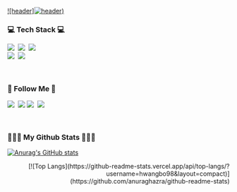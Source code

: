 [![header]![header](https://capsule-render.vercel.app/api?height=400&text=Hello%20World!&desc=Hello%20capsule%20render))](https://capsule-render.vercel.app/api?)

<h3 align="left"> 💻 Tech Stack 💻</h3>
<p align="left">
  <img src="https://img.shields.io/badge/Python-FFD500?style=flat-square&logo=Python&logoColor=white"/></a>&nbsp 
  <img src="https://img.shields.io/badge/PyTorch-EE4C2C?style=flat-square&logo=PyTorch&logoColor=white"/></a>&nbsp 
  <img src="https://img.shields.io/badge/C++-00599C?style=flat-square&logo=cplusplus&logoColor=white"/></a>&nbsp 
  <br>
  <img src="https://img.shields.io/badge/Mysql-4479A1?style=flat-square&logo=MySql&logoColor=white"/></a>&nbsp 
  <img src="https://img.shields.io/badge/Docker-2496ED?style=flat-square&logo=Docker&logoColor=white"/></a>&nbsp 
</p>

<br>
<h3 align="left">🌈 Follow Me 🌈</h3>
<p align="left">
  <a href="https://velog.io/@hwangbo98"><img src="https://img.shields.io/badge/Tech%20Blog-20C997?style=flat-square&logo=Velog&logoColor=white&link=https://velog.io/@hwangbo98"/></a>&nbsp
  <a href="https://www.notion.so/hwangbo1998/ae6d55aff71b44289c86b3703b26bc28" target="_blank"><img src="https://img.shields.io/badge/Notion-000000?style=flat-square&logo=Notion&logoColor=white"/></a>
  <a href="https://www.instagram.com/hwangbo98/"><img src="https://img.shields.io/badge/Instagram-E4405F?style=flat-square&logo=Instagram&logoColor=white&link=https://www.instagram.com/hwangbo98/"/></a>&nbsp
  <a href="mailto:hwangbo19980@gmail.com"><img src="https://img.shields.io/badge/Gmail-d14836?style=flat-square&logo=Gmail&logoColor=white&link=hwangbo1998@gmail.com"/></a>
</p>
<br>

<h3 align="left"> 🧑🏻‍💻 My Github Stats 🧑🏻‍💻 </h3>
<div align="left">

[![Anurag's GitHub stats](https://github-readme-stats.vercel.app/api?username=hwangbo98&hide_title=true&show_icons=true&include_all_commits=true&disable_animations=true&theme=nightowl)](https://github.com/anuraghazra/github-readme-stats)
</div>
<div align = "right">
[![Top Langs](https://github-readme-stats.vercel.app/api/top-langs/?username=hwangbo98&layout=compact)](https://github.com/anuraghazra/github-readme-stats)
</div>




